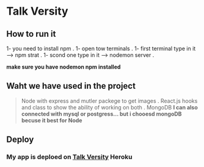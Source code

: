 # Talk Versity



## How to run it

1- you need to install npm .
1- open tow terminals .
1- first terminal type in it --> npm strat .
1- scond one type in it --> nodemon server .

**make sure you have nodemon npm installed**

## Waht we have used in the project

> Node with express and mutler packege to get images .
> React.js hooks and class to show the ability of working on both . 
> MongoDB
**I can also connected with mysql or postgress... but i chooesd mongoDB becuse it best for Node**

## Deploy

### My app is deploed on [Talk Versity](https://talkversity-app.herokuapp.com/) Heroku
